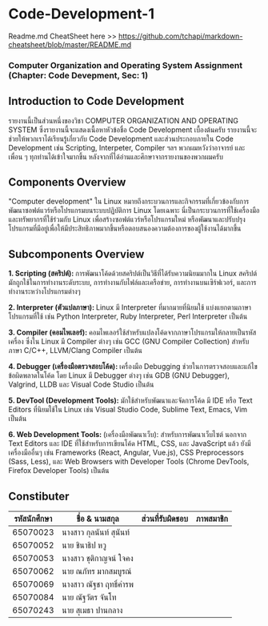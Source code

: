 # Code-Development-1 #
Readme.md CheatSheet here >> https://github.com/tchapi/markdown-cheatsheet/blob/master/README.md
### Computer Organization and Operating System Assignment (Chapter: Code Devepment, Sec: 1) ###

## Introduction to Code Development ##
รายงานนี้เป็นส่วนหนึ่งของวิชา COMPUTER ORGANIZATION AND OPERATING SYSTEM ซึ่งรายงานนี้จะแสดงเนื้อหาหัวข้อชื่อ Code Development เบื้องต้นครับ
รายงานนี้จะช่วยให้พวกเราได้เรียนรู้เกี่ยวกับ Code Development และส่วนประกอบภายใน Code Development เช่น Scripting, Interpeter, Compiler ฯลฯ
พวกผมหวังว่าอาจารย์ และ เพื่อน ๆ ทุกท่านได้เข้าใจมากขึ้น หลังจากที่ได้อ่านและศึกษาจากรายงานของพวกผมครับ

## Components Overview ##
"Computer development" ใน Linux หมายถึงกระบวนการและกิจกรรมที่เกี่ยวข้องกับการพัฒนาซอฟต์แวร์หรือโปรแกรมบนระบบปฏิบัติการ Linux โดยเฉพาะ นี่เป็นกระบวนการที่ใช้เครื่องมือและทรัพยากรที่ใช้ร่วมกับ Linux เพื่อสร้างซอฟต์แวร์หรือโปรแกรมใหม่ หรือพัฒนาและปรับปรุงโปรแกรมที่มีอยู่เพื่อให้มีประสิทธิภาพมากขึ้นหรือตอบสนองความต้องการของผู้ใช้งานได้มากขึ้น

## Subcomponents Overview ##
<p>
  <b>1. Scripting (สคริปต์): </b> การพัฒนาโค้ดด้วยสคริปต์เป็นวิธีที่ได้รับความนิยมมากใน Linux สคริปต์มักถูกใช้ในการทำงานระดับระบบ, การทำงานกับไฟล์และเครือข่าย, การทำงานบนเซิร์ฟเวอร์, และการทำงานระหว่างโปรแกรมต่างๆ
</p>
<p>
  <b>2. Interpreter (ตัวแปลภาษา): </b> Linux มี Interpreter ที่มากมายที่นิยมใช้ แบ่งแยกตามภาษาโปรแกรมที่ใช้ เช่น Python Interpreter, Ruby Interpreter, Perl Interpreter เป็นต้น
</p>
<p>
  <b>3. Compiler (คอมไพเลอร์): </b> คอมไพเลอร์ใช้สำหรับแปลงโค้ดจากภาษาโปรแกรมให้กลายเป็นรหัสเครื่อง ซึ่งใน Linux มี Compiler ต่างๆ เช่น GCC (GNU Compiler Collection) สำหรับภาษา C/C++, LLVM/Clang Compiler เป็นต้น
</p>
<p>
  <b>4. Debugger (เครื่องมือตรวจสอบโค้ด): </b> เครื่องมือ Debugging ช่วยในการตรวจสอบและแก้ไขข้อผิดพลาดในโค้ด โดย Linux มี Debugger ต่างๆ เช่น GDB (GNU Debugger), Valgrind, LLDB และ Visual Code Studio เป็นต้น
</p>
<p>
  <b>5. DevTool (Development Tools): </b> มักใช้สำหรับพัฒนาและจัดการโค้ด มี IDE หรือ Text Editors ที่นิยมใช้ใน Linux เช่น Visual Studio Code, Sublime Text, Emacs, Vim เป็นต้น
</p>
<p>
  <b>6. Web Development Tools: </b> (เครื่องมือพัฒนาเว็บ): สำหรับการพัฒนาเว็บไซต์ นอกจาก Text Editors และ IDE ที่ใช้สำหรับการเขียนโค้ด HTML, CSS, และ JavaScript แล้ว ยังมีเครื่องมืออื่นๆ เช่น Frameworks (React, Angular, Vue.js), CSS Preprocessors (Sass, Less), และ Web Browsers with Developer Tools (Chrome DevTools, Firefox Developer Tools) เป็นต้น
</p>

## Constibuter ##
รหัสนักศึกษา | ชื่อ & นามสกุล | ส่วนที่รับผิดชอบ | ภาพสมาชิก
-------- | -------------------- | ------------ | ----------
65070023 |  นางสาว กุลนันท์ สุนันท์	 |             |
65070052 |	นาย ชินาธิป  หวู        |	           |
65070053 |	นางสาว ชุติกาญจน์  ใจคง |	           |
65070062 |	นาย ณภัทร  มากสมบูรณ์	|            |
65070069 |	นางสาว ณัฐชา  ฤทธิ์คำรพ	|            |
65070084 |	นาย ณัฐวัตร  จันโท	    |            |
65070243 |	นาย สุเมธา  ปานกลาง    |            |

